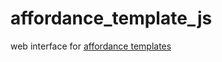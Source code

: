 # affordance_template_js
web interface for [affordance templates](http://traclabs.com/projects/affordance-templates/)



